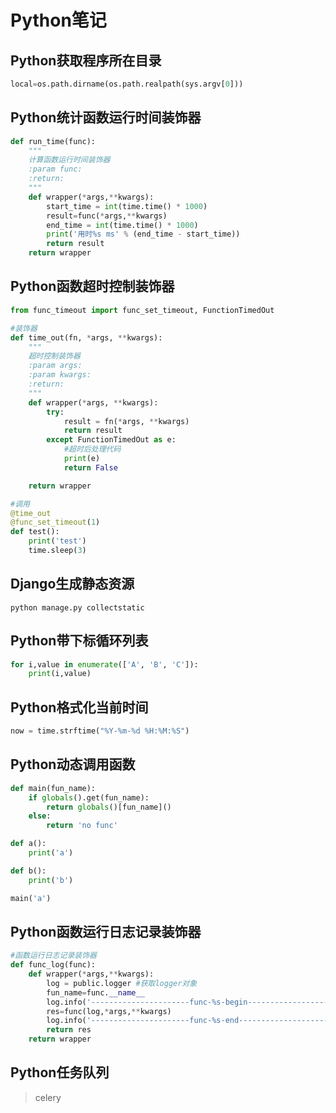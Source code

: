# Python笔记

## Python获取程序所在目录
```python
local=os.path.dirname(os.path.realpath(sys.argv[0]))
```

## Python统计函数运行时间装饰器
```python
def run_time(func):
    """
    计算函数运行时间装饰器
    :param func: 
    :return: 
    """
    def wrapper(*args,**kwargs):
        start_time = int(time.time() * 1000)
        result=func(*args,**kwargs)
        end_time = int(time.time() * 1000)
        print('用时%s ms' % (end_time - start_time))
        return result
    return wrapper
```

## Python函数超时控制装饰器
```python
from func_timeout import func_set_timeout, FunctionTimedOut

#装饰器
def time_out(fn, *args, **kwargs):
    """
    超时控制装饰器
    :param args: 
    :param kwargs: 
    :return: 
    """
    def wrapper(*args, **kwargs):
        try:
            result = fn(*args, **kwargs)
            return result
        except FunctionTimedOut as e:
            #超时后处理代码
            print(e)
            return False

    return wrapper

#调用
@time_out
@func_set_timeout(1)
def test():
    print('test')
    time.sleep(3)

```

## Django生成静态资源
```
python manage.py collectstatic
```

## Python带下标循环列表
```python
for i,value in enumerate(['A', 'B', 'C']):
    print(i,value)
```

## Python格式化当前时间
```python
now = time.strftime("%Y-%m-%d %H:%M:%S")
```

## Python动态调用函数
```python
def main(fun_name):
    if globals().get(fun_name):
        return globals()[fun_name]()
    else:
        return 'no func'

def a():
    print('a')

def b():
    print('b')

main('a')
```

## Python函数运行日志记录装饰器
```python
#函数运行日志记录装饰器
def func_log(func):
    def wrapper(*args,**kwargs):
        log = public.logger #获取logger对象
        fun_name=func.__name__
        log.info('----------------------func-%s-begin---------------------------'%fun_name)
        res=func(log,*args,**kwargs)
        log.info('----------------------func-%s-end---------------------------'%fun_name)
        return res
    return wrapper
```

## Python任务队列
> celery
